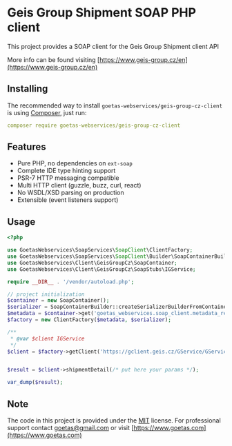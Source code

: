 # Geis Group Shipment  SOAP PHP client

This project provides a SOAP client for the Geis Group Shipment client API

More info can be found visiting [https://www.geis-group.cz/en](https://www.geis-group.cz/en) 

## Installing

The recommended way to install `goetas-webservices/geis-group-cz-client` is using [Composer](https://getcomposer.org/), just run:

```yaml
composer require goetas-webservices/geis-group-cz-client
```
## Features

- Pure PHP, no dependencies on `ext-soap`
- Complete IDE type hinting support
- PSR-7 HTTP messaging compatible
- Multi HTTP client (guzzle, buzz, curl, react)
- No WSDL/XSD parsing on production
- Extensible (event listeners support)

## Usage

```php
<?php

use GoetasWebservices\SoapServices\SoapClient\ClientFactory;
use GoetasWebservices\SoapServices\SoapClient\Builder\SoapContainerBuilder;
use GoetasWebservices\Client\GeisGroupCz\SoapContainer;
use GoetasWebservices\Client\GeisGroupCz\SoapStubs\IGService;

require __DIR__ . '/vendor/autoload.php';

// project initialization
$container = new SoapContainer();
$serializer = SoapContainerBuilder::createSerializerBuilderFromContainer($container)->build();
$metadata = $container->get('goetas_webservices.soap_client.metadata_reader');
$factory = new ClientFactory($metadata, $serializer);

/**
 * @var $client IGService
 */
$client = $factory->getClient('https://gclient.geis.cz/GService/GService.svc?singlewsdl','BasicHttpBinding_IGService', 'GService');


$result = $client->shipmentDetail(/* put here your params */);

var_dump($result);

```

## Note 

The code in this project is provided under the 
[MIT](https://opensource.org/licenses/MIT) license. 
For professional support 
contact [goetas@gmail.com](mailto:goetas@gmail.com) 
or visit [https://www.goetas.com](https://www.goetas.com)
